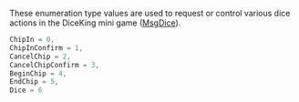 These enumeration type values are used to request or control various dice actions in the DiceKing mini game ([MsgDice](Packets/MsgDice)).

```cs
ChipIn = 0,
ChipInConfirm = 1,
CancelChip = 2,
CancelChipConfirm = 3,
BeginChip = 4,
EndChip = 5,
Dice = 6
```